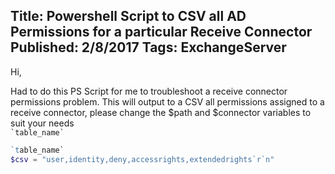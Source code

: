 Title: Powershell Script to CSV all AD Permissions for a particular Receive Connector
Published: 2/8/2017
Tags: ExchangeServer
---

Hi,

Had to do this PS Script for me to troubleshoot a receive connector permissions problem.
This will output to a CSV all permissions assigned to a receive connector, please change the $path and $connector variables to suit your needs  
 `` `table_name` ``
 
```powershell
`table_name`
$csv = "user,identity,deny,accessrights,extendedrights`r`n"
```                        
